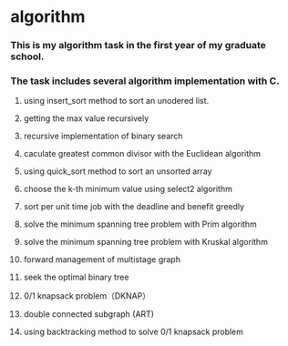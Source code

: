 # algorithm

### This is my algorithm task in the first year of my graduate school.

### The task includes several algorithm implementation with C.

   1. using insert_sort method to sort an unodered list.
   
   2. getting the max value recursively
   
   3. recursive implementation of binary search
   
   4. caculate greatest common divisor with the Euclidean algorithm
   
   5. using quick_sort method to sort an unsorted array
   
   6. choose the k-th minimum value using select2 algorithm
   
   7. sort per unit time job with the deadline and benefit greedly
   
   8. solve the minimum spanning tree problem with Prim algorithm
   
   9. solve the minimum spanning tree problem with Kruskal algorithm
   
   10. forward management of multistage graph
   
   11. seek the optimal binary tree
   
   12. 0/1 knapsack problem（DKNAP）
   
   13. double connected subgraph (ART)
   
   14. using backtracking method to solve 0/1 knapsack problem
